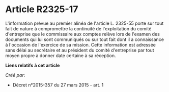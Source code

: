 # Article R2325-17

L'information prévue au premier alinéa de l'article L. 2325-55 porte sur tout fait de nature à compromettre la continuité de
l'exploitation du comité d'entreprise que le commissaire aux comptes relève lors de l'examen des documents qui lui sont
communiqués ou sur tout fait dont il a connaissance à l'occasion de l'exercice de sa mission. Cette information est adressée
sans délai au secrétaire et au président du comité d'entreprise par tout moyen propre à donner date certaine à sa réception.

**Liens relatifs à cet article**

_Créé par_:

  - Décret n°2015-357 du 27 mars 2015 - art. 1
